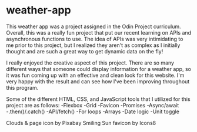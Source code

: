 # weather-app
This weather app was a project assigned in the Odin Project curriculum. Overall, this was a really fun project that put our recent learning on APIs and asynchronous functions to use. The idea of APIs was very intimidating to me prior to this project, but I realized they aren't as complex as I initially thought and are such a great way to get dynamic data on the fly! 

I really enjoyed the creative aspect of this project. There are so many different ways that someone could display information for a weather app, so it was fun coming up with an effective and clean look for this website. I'm very happy with the result and can see how I've been improving throughout this program.

Some of the different HTML, CSS, and JavaScript tools that I utilized for this project are as follows:
-Flexbox
-Grid
-Favicon
-Promises
-Async/await
-.then()/.catch()
-API/fetch()
-For loops
-Arrays
-Date logic
-Unit toggle



Clouds & page icon by Pixabay
Smiling Sun favicon by Icons8